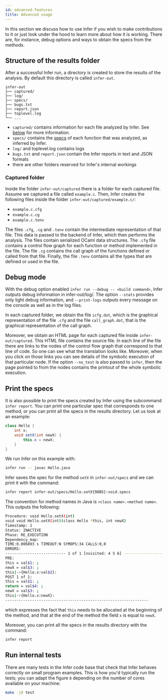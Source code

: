 ```yaml
---
id: advanced-features
title: Advanced usage
---
```


In this section we discuss how to use Infer if you wish to make contributions to
it or just look under the hood to learn more about how it is working. There are,
for instance, debug options and ways to obtain the specs from the methods.

## Structure of the results folder

After a successful Infer run, a directory is created to store the results of the
analysis. By default this directory is called `infer-out`.

```
infer-out
├── captured/
├── log/
├── specs/
├── bugs.txt
├── report.json
├── toplevel.log
└── ...
```

- `captured/` contains information for each file analyzed by Infer. See
  [below](advanced-features#captured-folder) for more information.
- `specs/` contains the [specs](advanced-features#print-the-specs) of
  each function that was analyzed, as inferred by Infer.
- `log/` and toplevel.log contains logs
- `bugs.txt` and `report.json` contain the Infer reports in text and JSON
  formats
- there are other folders reserved for Infer's internal workings

### Captured folder

Inside the folder `infer-out/captured` there is a folder for each captured file.
Assume we captured a file called `example.c`. Then, Infer creates the following
files inside the folder `infer-out/captured/example.c/`:

- `example.c.cfg`
- `example.c.cg`
- `example.c.tenv`

The files `.cfg`, `.cg` and `.tenv` contain the intermediate representation of
that file. This data is passed to the backend of Infer, which then performs the
analysis. The files contain serialized OCaml data structures. The `.cfg` file
contains a control flow graph for each function or method implemented in the
file. The file `.cg` contains the call graph of the functions defined or called
from that file. Finally, the file `.tenv` contains all the types that are
defined or used in the file.

## Debug mode

With the debug option enabled `infer run --debug -- <build command>`, Infer
outputs debug information in infer-out/log/. The option `--stats` provides only
light debug information, and `--print-logs` outputs every message on the console
as well as in the log files.

In each captured folder, we obtain the file `icfg.dot`, which is the graphical
representation of the file `.cfg` and the file `call_graph.dot`, that is the
graphical representation of the call graph.

Moreover, we obtain an HTML page for each captured file inside
`infer-out/captured`. This HTML file contains the source file. In each line of
the file there are links to the nodes of the control flow graph that correspond
to that line of code. So one can see what the translation looks like. Moreover,
when you click on those links you can see details of the symbolic execution of
that particular node. If the option `--no_test` is also passed to `infer`, then
the page pointed to from the nodes contains the printout of the whole symbolic
execution.

## Print the specs

It is also possible to print the specs created by Infer using the subcommand
`infer report`. You can print one particular spec that corresponds to one
method, or you can print all the specs in the results directory. Let us look at
an example:

```java
class Hello {
    int x;
    void setX(int newX) {
	    this.x = newX;
    }
}
```

We run Infer on this example with:

```bash
infer run -- javac Hello.java
```

Infer saves the spec for the method `setX` in `infer-out/specs` and we can print
it with the command:

```bash
infer report infer-out/specs/Hello.setX{98B5}:void.specs
```

The convention for method names in Java is `<class name>.<method name>`. This
outputs the following:

```bash
Procedure: void Hello.setX(int)
void void Hello.setX(int)(class Hello *this, int newX)
Timestamp: 1
Status: INACTIVE
Phase: RE_EXECUTION
Dependency_map:
TIME:0.006893 s TIMEOUT:N SYMOPS:34 CALLS:0,0
ERRORS:
--------------------------- 1 of 1 [nvisited: 4 5 6] ---------------------------
PRE:
this = val$1: ;
newX = val$3: ;
this|->{Hello.x:val$2}:
POST 1 of 1:
this = val$1: ;
return = val$4: ;
newX = val$3: ;
this|->{Hello.x:newX}:
----------------------------------------------------------------
```

which expresses the fact that `this` needs to be allocated at the beginning of
the method, and that at the end of the method the field `x` is equal to `newX`.

Moreover, you can print all the specs in the results directory with the command:

```bash
infer report
```

## Run internal tests

There are many tests in the Infer code base that check that Infer behaves
correctly on small program examples. This is how you'd typically run the tests;
you can adapt the figure `8` depending on the number of cores available on your
machine:

```bash
make -j8 test
```

